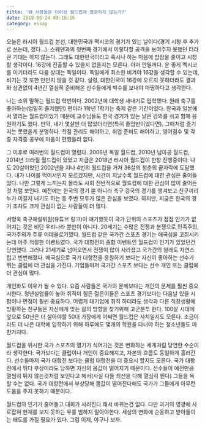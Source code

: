```yaml
---
title: '왜 사람들은 더이상 월드컵에 열광하지 않는가?'
date: 2018-06-24 03:16:16
category: essay
---
```




오늘은 러시아 월드컵 본선, 대한민국과 맥시코의 경기가 있는 날이다(경기 시청 후 추가로 쓰는데, 졌다...). 스웨덴과의 첫번째 경기에서
이렇다할 공격을 보여주지 못했던 터라 큰 기대는 하지 않는다. 그래도 대한민국이라고 혹시나 하는 마음에 밤잠을 줄이고 시청할 생각이다.
16강에 진출할 수 있을지 없을지는 모른다. 아마 안될꺼다. 운 좋게 멕시코를 이기더라도 다음 상대는 독일이다. 독일에게 최소한 비겨야
16강을 생각할 수 있는데, 비기는 것 또한 만만치 않을 것 같다. 설령, 대한민국이 16강에 오르지 못하더라도 결과와 상관없이 4년간
열심히 준비해온 선수들에게 박수를 보내야 마땅하다고 생각한다.

  

나는 소위 말하는 월드컵 학번이다. 2002년에 대학생 새내기로 입학했다. 원래 축구를 좋아하는(엄밀히 즐겨했던) 편이라 1학년 1학기는
축제 같은 기간이었다. 한국과 일본에서 열리는 월드컵이었기 때문에 교수님들도 한국 경기가 있는 날은 강의를 쉬고 함께 응원하기도 했다.
만약, 내가 몇살만 더 많았더라면(특히 졸업반이었다면), 그때처럼 즐기지는 못했을게 분명하다. 학점 관리도 해야하고, 취업 준비도 해야하고,
영어점수 및 각종 자격증 공부에 마음이 편했을리 없다.

  

그 이후로 여러번의 월드컵이 열렸다. 2006년 독일 월드컵, 2010년 남아공 월드컵, 2014년 브라질 월드컵이 있었고 지금은 2018년
러시아 월드컵이 한창 진행중이다. 나도 20살이었던 2002년을 지나 4번의 월드컵을 거쳐 36살의 청춘의 끝자락에 도달했다. 내가 나이를
먹어서인지 모르겠지만, 시간이 지날수록 월드컵에 대한 관심은 줄어들었다. 나만 그렇게 느끼는지 몰라도 사회 전반적으로 월드컵에 대한 관심이
많이 줄어든것 처럼 보인다. 예전에는 한국의 경기 뿐 아니라 축구 강국의 경기를 챙겨보고 친구끼리 누가 이길지 내기도 하는 등 주변 모두가
많은 관심을 보였다. 하지만, 지금은 한국의 경기 조차도 크게 관심이 없는 사람들이 더 많다.

  

서형욱 축구해설위원(유튜브 링크)이 얘기했듯이 국가 단위의 스포츠가 점점 인기가 없어지는 것은 비단 우리나라 뿐만이 아니다. 20세기는
수많은 전쟁과 분쟁으로 민족주의, 국가주의가 주류 이데올로기였다. 월드컵 같은 국가간 스포츠 경기는 애국심을 고취시키는데 아주 적절한
이벤트였다. 국가 대항전의 종합 이벤트인 월드컵이 인기가 있었던건 당연했다. 그러나 21세기로 넘어오면서 전쟁이 많이 사라졌고 국가간의
왕래도 자연스럽고 빈번해졌다. 애국심으로 국가 대항전을 응원하기 보다는 자신이 좋아하는 선수가 뛰는 클럽에 더 관심을 가진다. 기업들마저
국가간 스포츠 보다는 선수 개인 또는 클럽에 더 관심이 많다.

  

개인화도 이유가 될 수 있다. 요즘 사람들은 국가의 문제보다는 개인의 문제를 훨씬 중요시한다. 청년실업률이 높아 취직이 힘든 젊은이들은
스포츠 경기보다는 다음날 있을 시험이나 면접이 훨씬 중요하다. 어렵게 대기업에 취직 하더라도 생각과 다른 직장생활에 방황하는 친구들은
자신에게 맞는 삶의 방향을 찾기위해 고군분투 한다. 100살 시대에 앞으로 50년은 더 살아야할 50대 가장에게 어쩌면 월드컵은 사치일지도
모른다. 조금이라도 더 나은 대학에 입학하기 위해 하루에도 몇개의 학원을 다녀야 하는 청소년들도 마찬가지다.

  

월드컵을 위시한 국가 스포츠의 열기가 식어가는 것은 변화하는 세계처럼 당연한 수순이라 생각한다. 국가보다는 클럽이나 개인이 중요해지고,
자본의 흐름도 동일하게 흘러간다. 선수들마저 국가 대항전 보다는 클럽 대항전을 더 중요시 할지도 모른다. 국가 대항전에서 뛰다 부상이라도
당하면 자신의 몸값이 떨어지기 때문이다. 선수들이 예전만큼 열씸히 뛰지 않는것처럼 보인다고 해서(사실 다들 최선을 다해 열심히 뛴다) 그들을
욕할 수는 없다. 국가 대항전에서 부상당해 몸값이 떨어진다해도 국가가 그들에게 아무런 도움을 주지 못하기 때문이다.

  

월드컵의 인기가 줄어들고 대회가 사라진다 해서 바뀌는건 없다. 다만 과거의 영광에 사로잡혀 현재를 보지 못하는 우를 범하지 말아야한다.
세상의 변화에 순응하고 받아들이는 태도를 가질 필요가 있다. 그럼 이제, 야구나 보자.


